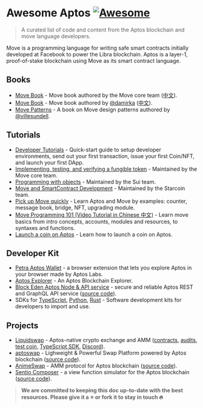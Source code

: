 # Awesome Aptos [![Awesome](https://awesome.re/badge.svg)](https://awesome.re)

> A curated list of code and content from the Aptos blockchain and move language developers.

Move is a programming language for writing safe smart contracts initially developed at Facebook to power the Libra blockchain. Aptos is a layer-1, proof-of-stake blockchain using Move as its smart contract language.


## Books

- [Move Book](https://move-language.github.io/move/) - Move book authored by the Move core team ([中文](https://github.com/move-language/move/tree/main/language/documentation/book/translations/move-book-zh)).
- [Move Book](https://move-book.com/) - Move book authored by [@damirka](https://github.com/damirka) ([中文](https://move-book.com/cn/)).
- [Move Patterns](https://www.move-patterns.com/) - A book on Move design patterns authored by [@villesundell](https://github.com/villesundell).

## Tutorials

- [Developer Tutorials](https://aptos.dev/tutorials/aptos-quickstarts) - Quick-start guide to setup developer environments, send out your first transaction, issue your first Coin/NFT, and launch your first DApp.
- [Implementing, testing, and verifying a fungible token](https://github.com/move-language/move/tree/main/language/documentation/tutorial) - Maintained by the Move core team.
- [Programming with objects](https://docs.sui.io/build/programming-with-objects) - Maintained by the Sui team.
- [Move and SmartContract Development](https://starcoinorg.github.io/starcoin-cookbook/docs/move/) - Maintained by the Starcoin team.
- [Pick up Move quickly](https://github.com/x24870/move_fastly) - Learn Aptos and Move by examples: counter, message book, bridge, NFT, upgrading module.
- [Move Programming 101 (Video Tutorial in Chinese 中文)](https://www.youtube.com/watch?v=p7FhvgBv0dA) - Learn move basics from intro concepts, accounts, modules and resources, to syntaxes and functions. 
- [Launch a coin on Aptos](https://www.vivek.biz/posts/create-a-coin-on-aptos-using-move/) - Learn how to launch a coin on Aptos.

## Developer Kit

- [Petra Aptos Wallet](https://chrome.google.com/webstore/detail/petra-aptos-wallet/ejjladinnckdgjemekebdpeokbikhfci) -  a browser extension that lets you explore Aptos in your browser made by Aptos Labs.
- [Aptos Explorer](https://explorer.aptoslabs.com/) - An Aptos Blockchain Explorer.
- [Block Eden Aptos Node & API service](http://blockeden.xyz/) - secure and reliable Aptos REST and GraphQL API service ([source code](https://github.com/BlockEdenHQ/web-blockeden-home)).
- SDKs for [TypeScript](https://aptos.dev/sdks/ts-sdk/index), [Python](https://aptos.dev/sdks/python-sdk), [Rust](https://aptos.dev/sdks/rust-sdk) - Software development kits for developers to import and use.

## Projects

- [Liquidswap](https://liquidswap.com) - Aptos-native crypto exchange and AMM ([contracts](https://github.com/pontem-network/liquidswap), [audits](https://docs.liquidswap.com/#security-audits), [test coin](https://github.com/pontem-network/test-coins), [TypeScript SDK](https://github.com/pontem-network/liquidswap-sdk), [Discord](https://discord.gg/44QgPFHYqs)).
- [aptoswap](https://aptoswap.net/) - Lighweight & Powerful Swap Platform powered by Aptos blockchain ([source code](https://github.com/vividnetwork)).
- [AnimeSwap](https://animeswap.org/) - AMM protocol for Aptos blockchain ([source code](https://github.com/AnimeSwap/v1-core)).
- [Sentio Composer](http://composer.sentio.xyz/) - a view function simulator for the Aptos blockchain ([source code](https://github.com/sentioxyz/sentio-composer)).

> **We are committed to keeping this doc up-to-date with the best resources. Please give it a ⭐️ or fork it to stay in touch 🔥**
